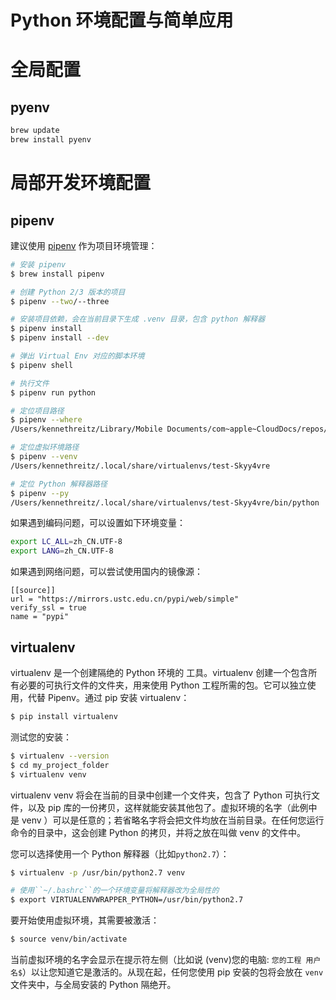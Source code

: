 # Python 环境配置与简单应用

# 全局配置

## pyenv

```sh
brew update
brew install pyenv
```

# 局部开发环境配置

## pipenv

建议使用 [pipenv](https://github.com/pypa/pipenv) 作为项目环境管理：

```sh
# 安装 pipenv
$ brew install pipenv

# 创建 Python 2/3 版本的项目
$ pipenv --two/--three

# 安装项目依赖，会在当前目录下生成 .venv 目录，包含 python 解释器
$ pipenv install
$ pipenv install --dev

# 弹出 Virtual Env 对应的脚本环境
$ pipenv shell

# 执行文件
$ pipenv run python

# 定位项目路径
$ pipenv --where
/Users/kennethreitz/Library/Mobile Documents/com~apple~CloudDocs/repos/kr/pipenv/test

# 定位虚拟环境路径
$ pipenv --venv
/Users/kennethreitz/.local/share/virtualenvs/test-Skyy4vre

# 定位 Python 解释器路径
$ pipenv --py
/Users/kennethreitz/.local/share/virtualenvs/test-Skyy4vre/bin/python
```

如果遇到编码问题，可以设置如下环境变量：

```sh
export LC_ALL=zh_CN.UTF-8
export LANG=zh_CN.UTF-8
```

如果遇到网络问题，可以尝试使用国内的镜像源：

```Pipfile
[[source]]
url = "https://mirrors.ustc.edu.cn/pypi/web/simple"
verify_ssl = true
name = "pypi"
```

## virtualenv

virtualenv 是一个创建隔绝的 Python 环境的 工具。virtualenv 创建一个包含所有必要的可执行文件的文件夹，用来使用 Python 工程所需的包。它可以独立使用，代替 Pipenv。通过 pip 安装 virtualenv：

```sh
$ pip install virtualenv
```

测试您的安装：

```sh
$ virtualenv --version
$ cd my_project_folder
$ virtualenv venv
```

virtualenv venv 将会在当前的目录中创建一个文件夹，包含了 Python 可执行文件，以及 pip 库的一份拷贝，这样就能安装其他包了。虚拟环境的名字（此例中是 venv ）可以是任意的；若省略名字将会把文件均放在当前目录。在任何您运行命令的目录中，这会创建 Python 的拷贝，并将之放在叫做 venv 的文件中。

您可以选择使用一个 Python 解释器（比如`python2.7`）：

```sh
$ virtualenv -p /usr/bin/python2.7 venv

# 使用``~/.bashrc``的一个环境变量将解释器改为全局性的
$ export VIRTUALENVWRAPPER_PYTHON=/usr/bin/python2.7
```

要开始使用虚拟环境，其需要被激活：

```sh
$ source venv/bin/activate
```

当前虚拟环境的名字会显示在提示符左侧（比如说 (venv)您的电脑: `您的工程 用户名$`）以让您知道它是激活的。从现在起，任何您使用 pip 安装的包将会放在 `venv` 文件夹中，与全局安装的 Python 隔绝开。
